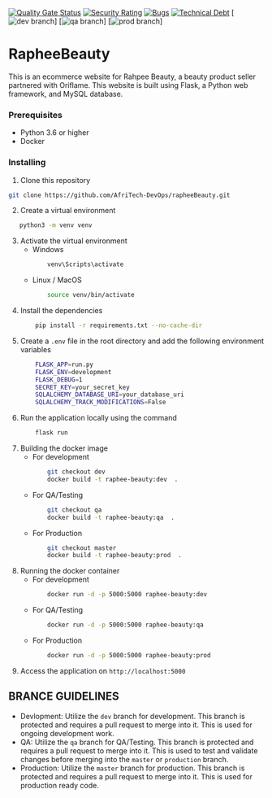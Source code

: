 [![Quality Gate Status](http://216.80.104.71:9005/api/project_badges/measure?project=rapheeBeauty&metric=alert_status&token=sqb_48233a0fe21452f98719d27faff796868cdd721d)](http://216.80.104.71:9005/dashboard?id=rapheeBeauty)
[![Security Rating](http://216.80.104.71:9005/api/project_badges/measure?project=rapheeBeauty&metric=security_rating&token=sqb_48233a0fe21452f98719d27faff796868cdd721d)](http://216.80.104.71:9005/dashboard?id=rapheeBeauty)
[![Bugs](http://216.80.104.71:9005/api/project_badges/measure?project=rapheeBeauty&metric=bugs&token=sqb_48233a0fe21452f98719d27faff796868cdd721d)](http://216.80.104.71:9005/dashboard?id=rapheeBeauty)
[![Technical Debt](http://216.80.104.71:9005/api/project_badges/measure?project=rapheeBeauty&metric=sqale_index&token=sqb_48233a0fe21452f98719d27faff796868cdd721d)](http://216.80.104.71:9005/dashboard?id=rapheeBeauty)
[![dev branch](https://github.com/AfriTech-DevOps/RapheeBeauty/actions/workflows/rapheebeauty_cicd.yaml/badge.svg?branch=dev)]
[![qa branch](https://github.com/AfriTech-DevOps/RapheeBeauty/actions/workflows/rapheebeauty_cicd.yaml/badge.svg?branch=qa)]
[![prod branch](https://github.com/AfriTech-DevOps/RapheeBeauty/actions/workflows/rapheebeauty_cicd.yaml/badge.svg?branch=prod)]
# RapheeBeauty

This is an ecommerce website for Rahpee Beauty, a beauty product seller partnered with Oriflame. This website is built using Flask, a Python web framework, and MySQL database.

### Prerequisites

- Python 3.6 or higher
- Docker

### Installing

1. Clone this repository
 ```bash
 git clone https://github.com/AfriTech-DevOps/rapheeBeauty.git
 ```
2. Create a virtual environment
 ```bash
    python3 -m venv venv
```

3. Activate the virtual environment
    - Windows
        ```bash
            venv\Scripts\activate
        ```
    - Linux / MacOS
        ```bash
            source venv/bin/activate
        ```
4. Install the dependencies
    ```bash
        pip install -r requirements.txt --no-cache-dir
    ```
5. Create a `.env` file in the root directory and add the following environment variables
    ```bash
        FLASK_APP=run.py
        FLASK_ENV=development
        FLASK_DEBUG=1
        SECRET_KEY=your_secret_key
        SQLALCHEMY_DATABASE_URI=your_database_uri
        SQLALCHEMY_TRACK_MODIFICATIONS=False
    ```
6. Run the application locally using the command
    ```bash
        flask run
    ```
7. Building the docker image
    - For development
        ```bash
            git checkout dev
            docker build -t raphee-beauty:dev  .
        ``` 
    - For QA/Testing
        ```bash
            git checkout qa
            docker build -t raphee-beauty:qa  .
        ```
    - For Production
        ```bash
            git checkout master
            docker build -t raphee-beauty:prod  .
        ```
8. Running the docker container
    - For development
        ```bash
            docker run -d -p 5000:5000 raphee-beauty:dev
        ``` 
    - For QA/Testing
        ```bash
            docker run -d -p 5000:5000 raphee-beauty:qa
        ```
    - For Production
        ```bash
            docker run -d -p 5000:5000 raphee-beauty:prod
        ```
9. Access the application on `http://localhost:5000`

## BRANCE GUIDELINES
- Devlopment: Utilize the `dev` branch for development. This branch is protected and requires a pull request to merge into it. This is used for ongoing development work.
- QA: Utilize the `qa` branch for QA/Testing. This branch is protected and requires a pull request to merge into it. This is used to test and validate changes before merging into the `master` or `production` branch.
- Production: Utilize the `master` branch for production. This branch is protected and requires a pull request to merge into it. This is used for production ready code.
